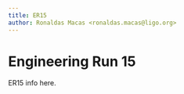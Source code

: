 ```yaml
---
title: ER15
author: Ronaldas Macas <ronaldas.macas@ligo.org>
---
```


# Engineering Run 15

ER15 info here.

